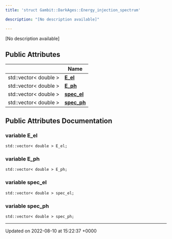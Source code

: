 ```yaml
---
title: 'struct Gambit::DarkAges::Energy_injection_spectrum'

description: "[No description available]"

---
```









[No description available]

## Public Attributes

|                | Name           |
| -------------- | -------------- |
| std::vector< double > | **[E_el](/documentation/code/gambit_2.2/classes/structgambit_1_1darkages_1_1energy__injection__spectrum/#variable-e-el)**  |
| std::vector< double > | **[E_ph](/documentation/code/gambit_2.2/classes/structgambit_1_1darkages_1_1energy__injection__spectrum/#variable-e-ph)**  |
| std::vector< double > | **[spec_el](/documentation/code/gambit_2.2/classes/structgambit_1_1darkages_1_1energy__injection__spectrum/#variable-spec-el)**  |
| std::vector< double > | **[spec_ph](/documentation/code/gambit_2.2/classes/structgambit_1_1darkages_1_1energy__injection__spectrum/#variable-spec-ph)**  |

## Public Attributes Documentation

### variable E_el

```
std::vector< double > E_el;
```


### variable E_ph

```
std::vector< double > E_ph;
```


### variable spec_el

```
std::vector< double > spec_el;
```


### variable spec_ph

```
std::vector< double > spec_ph;
```


-------------------------------

Updated on 2022-08-10 at 15:22:37 +0000